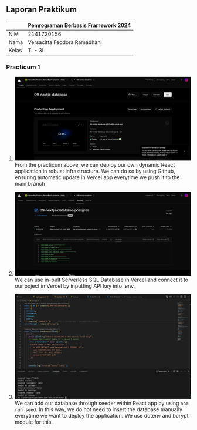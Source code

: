 ## Laporan Praktikum

|  | Pemrograman Berbasis Framework 2024 |
|--|--|
| NIM |  2141720156|
| Nama |  Versacitta Feodora Ramadhani |
| Kelas | TI - 3I |

### Practicum 1
1. ![Screenshot](README-pic/1a.png)<br/>
From the practicum above, we can deploy our own dynamic React application in robust infrastructure. We can do so by using Github, 
ensuring automatic update in Vercel app everytime we push it to the main branch

2. ![Screenshot](README-pic/1b.png)<br/>
We can use in-bult Serverless SQL Database in Vercel and connect it to our poject in Vercel by inputting API key into .env.

3. ![Screenshot](README-pic/1c.png)<br/>
We can add our database through seeder within React app by using `npm run seed`. In this way, we do not need to insert the database
manually everytime we want to deploy the application. We use dotenv and bcrypt module for this.